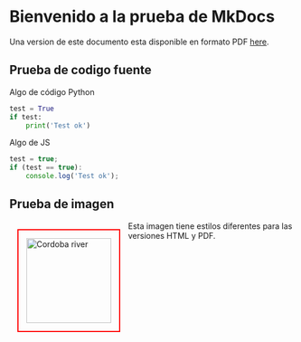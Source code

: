 # Bienvenido a la prueba de MkDocs

Una version de este documento esta disponible en formato PDF [here](pdf/doc-es.pdf).

## Prueba de codigo fuente

Algo de código Python


``` py title="Un poco de Python" linenums="1"
test = True
if test:
    print('Test ok')
```

Algo de JS

``` js title="codigo-app.js"
test = true;
if (test == true):
    console.log('Test ok');
```

## Prueba de imagen

<img class="cordoba-river-imag"
    src="{{ assets_folder }}/img/cordoba-rio.jpg" alt="Cordoba river"
    title="Cordoba river"
    style="float: left; width: 150px; padding: 14px; margin: 14px; border: 2px solid red"/> 

Esta imagen tiene estilos diferentes para las versiones HTML y PDF.  
